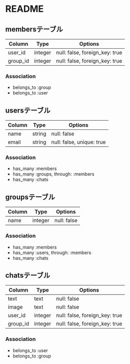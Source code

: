 # README


## membersテーブル

|Column|Type|Options|
|------|----|-------|
|user_id|integer|null: false, foreign_key: true|
|group_id|integer|null: false, foreign_key: true|

### Association
- belongs_to :group
- belongs_to :user

## usersテーブル

|Column|Type|Options|
|------|----|-------|
|name|string|null: false|
|email|string|null: false, unique: true|

### Association
- has_many :members
- has_many :groups, through: :members
- has_many :chats

## groupsテーブル

|Column|Type|Options|
|------|----|-------|
|name|integer|null: false|

### Association
- has_many :members
- has_many :users, through: :members
- has_many :chats

## chatsテーブル

|Column|Type|Options|
|------|----|-------|
|text|text|null: false|
|image|text|null: false|
|user_id|integer|null: false, foreign_key: true|
|group_id|integer|null: false, foreign_key: true|

### Association
- belongs_to :user
- belongs_to :group